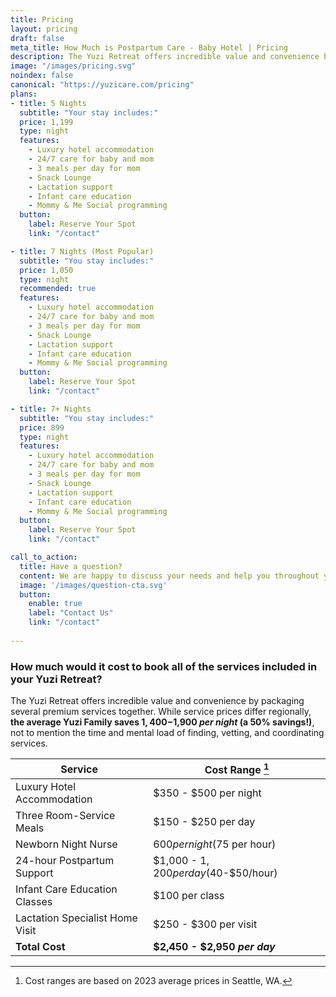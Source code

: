 ```yaml
---
title: Pricing
layout: pricing
draft: false
meta_title: How Much is Postpartum Care - Baby Hotel | Pricing
description: The Yuzi Retreat offers incredible value and convenience by packaging several premium services together. Contact our booking agents today!
image: "/images/pricing.svg"
noindex: false
canonical: "https://yuzicare.com/pricing"
plans:
- title: 5 Nights
  subtitle: "Your stay includes:"
  price: 1,199
  type: night
  features:
    - Luxury hotel accommodation
    - 24/7 care for baby and mom
    - 3 meals per day for mom
    - Snack Lounge
    - Lactation support 
    - Infant care education 
    - Mommy & Me Social programming
  button:
    label: Reserve Your Spot
    link: "/contact"

- title: 7 Nights (Most Popular)
  subtitle: "You stay includes:"
  price: 1,050
  type: night
  recommended: true
  features:
    - Luxury hotel accommodation
    - 24/7 care for baby and mom
    - 3 meals per day for mom
    - Snack Lounge
    - Lactation support 
    - Infant care education
    - Mommy & Me Social programming
  button:
    label: Reserve Your Spot
    link: "/contact"

- title: 7+ Nights
  subtitle: "You stay includes:"
  price: 899
  type: night
  features:
    - Luxury hotel accommodation
    - 24/7 care for baby and mom
    - 3 meals per day for mom
    - Snack Lounge
    - Lactation support 
    - Infant care education
    - Mommy & Me Social programming
  button:
    label: Reserve Your Spot
    link: "/contact"

call_to_action:
  title: Have a question?
  content: We are happy to discuss your needs and help you throughout your postpartum journey.
  image: '/images/question-cta.svg'
  button:
    enable: true
    label: "Contact Us"
    link: "/contact"
    
---
```


### How much would it cost to book all of the services included in your Yuzi Retreat?

The Yuzi Retreat offers incredible value and convenience by packaging several premium services together. While service prices differ regionally, **the average Yuzi Family saves $1,400-$1,900 *per night* (a 50% savings!)**, not to mention the time and mental load of finding, vetting, and coordinating services.

| Service                           | Cost Range [^1]                       |
|-----------------------------------|---------------------------------------|
| Luxury Hotel Accommodation        | $350 - $500 per night                 |
| Three Room-Service Meals          | $150 - $250 per day                   |
| Newborn Night Nurse               | $600 per night ($75 per hour)         |
| 24-hour Postpartum Support        | $1,000 - $1,200 per day ($40-$50/hour)|
| Infant Care Education Classes     | $100 per class                        |
| Lactation Specialist Home Visit   | $250 - $300 per visit                 |
| **Total Cost**                    | **$2,450 - $2,950 *per day***         |

[^1]: Cost ranges are based on 2023 average prices in Seattle, WA.
